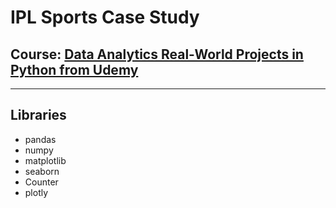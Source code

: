 # IPL Sports Case Study

## Course: [**Data Analytics Real-World Projects in Python from Udemy**](https://www.udemy.com/course/data-analytics-projects-python/)

---

## Libraries

- pandas
- numpy
- matplotlib
- seaborn
- Counter
- plotly
